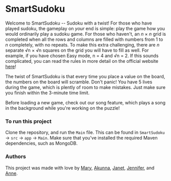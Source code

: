 # SmartSudoku

Welcome to SmartSudoku -- Sudoku with a twist!
For those who have played sudoku, the gameplay on _your_ end is simple: play the game how you would ordinarily play a sudoku game. For those who haven't, an _n_ × _n_ grid is completed when all the rows and columns are filled with numbers from 1 to _n_ completely, with no repeats. To make this extra challenging, there are _n_ separate √n × √n squares on the grid you will have to fill as well. For example, if you have chosen Easy mode, n = 4 and √n = 2. If this sounds complicated, you can read the rules in more detail on the official website <a href=https://sudoku.com/how-to-play/sudoku-rules-for-complete-beginners/>here</a>!

The twist of SmartSudoku is that every time you place a value on the board, the numbers on the board will scramble. Don't panic! You have 5 lives during the game, which is plently of room to make mistakes. Just make sure you finish within the 3-minute time limit.

Before loading a new game, check out our song feature, which plays a song in the background while you're working on the puzzle!

### To run this project

Clone the repository, and run the ```Main``` file. This can be found in ```SmartSudoku``` → ```src``` → ```app``` → ```Main```. Make sure that you've installed the required Maven dependencies, such as MongoDB.

### Authors
This project was made with love by <a href=https://github.com/mariimao>Mary</a>, <a href=https://github.com/akunnamegwa>Akunna</a>, <a href=https://github.com/CloudyKrypton>Janet</a>, <a href=https://github.com/tanjenn5>Jennifer</a>, and <a href=https://github.com/anne-huynh>Anne</a>.
